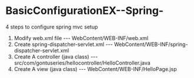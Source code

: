 # BasicConfigurationEX--Spring-

4 steps to configure spring mvc setup

1. Modify web.xml file                      ---  WebContent/WEB-INF/web.xml
2. Create spring-dispatcher-servlet.xml     ---  WebContent/WEB-INF/spring-dispatcher-servlet.xml
3. Create A controller (java class)         ---  src/com/gontuseries/hellocontroller/HelloController.java
4. Create A view (java class)               ---  WebContent/WEB-INF/HelloPage.jsp
